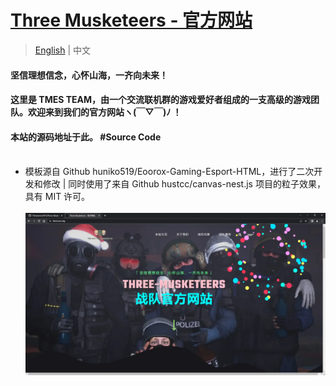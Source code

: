 # [Three Musketeers - 官方网站 ](https://tmes.eu.org/)
> [English](README.md) | 中文
#### 坚信理想信念，心怀山海，一齐向未来！
#### 这里是 TMES TEAM，由一个交流联机群的游戏爱好者组成的一支高级的游戏团队。欢迎来到我们的官方网站ヽ(￣▽￣)ﾉ ！
#### 本站的源码地址于此。 #Source Code <br><br>
- 模板源自 Github huniko519/Eoorox-Gaming-Esport-HTML，进行了二次开发和修改 | 同时使用了来自 Github hustcc/canvas-nest.js 项目的粒子效果，具有 MIT 许可。<br><br>
[![Index](img/blog/inner_b1.webp "Index")](https://tmes.eu.org/)
